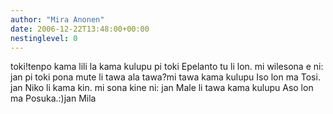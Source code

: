 ```yaml
---
author: "Mira Anonen"
date: 2006-12-22T13:48:00+00:00
nestinglevel: 0
---
```

toki!tenpo kama lili la kama kulupu pi toki Epelanto tu li lon. mi wilesona e ni: jan pi toki pona mute li tawa ala tawa?mi tawa kama kulupu Iso lon ma Tosi. jan Niko li kama kin. mi sona kine ni: jan Male li tawa kama kulupu Aso lon ma Posuka.:)jan Mila